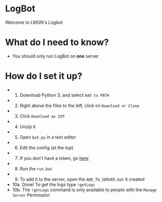 # LogBot

  Welcome to LMGN's Logbot

# What do I need to know?

- You should only run LogBot on **one** server

# How do I set it up?

- 1. Download Python 3, and select `Add to PATH`
- 2. Right above the files to the left, click on `Download or Clone`
- 3. Click `Download as ZIP`
- 4. Unzip it
- 5. Open `bot.py` in a text editor
- 6. Edit the config (at the top)
- 7. If you don't have a token, go [here](https://github.com/Just-Some-Bots/MusicBot/wiki/FAQ#how-do-i-create-a-bot-account)
- 8. Run the `run.bat`
- 9. To add it to the server, open the `ADD_TO_SERVER.bat` it created
- 10a. Done! To get the logs type `!getLogs`
- 10b. The `!getLogs` command is only available to people with the `Manage Server` Permission
